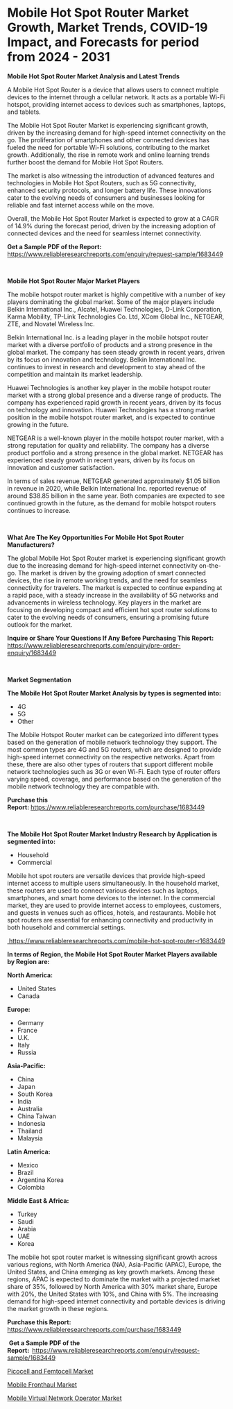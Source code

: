 <p><h1>Mobile Hot Spot Router Market Growth, Market Trends, COVID-19 Impact, and Forecasts for period from 2024 - 2031</h1></p><p><strong>Mobile Hot Spot Router Market Analysis and Latest Trends</strong></p>
<p><p>A Mobile Hot Spot Router is a device that allows users to connect multiple devices to the internet through a cellular network. It acts as a portable Wi-Fi hotspot, providing internet access to devices such as smartphones, laptops, and tablets.</p><p>The Mobile Hot Spot Router Market is experiencing significant growth, driven by the increasing demand for high-speed internet connectivity on the go. The proliferation of smartphones and other connected devices has fueled the need for portable Wi-Fi solutions, contributing to the market growth. Additionally, the rise in remote work and online learning trends further boost the demand for Mobile Hot Spot Routers.</p><p>The market is also witnessing the introduction of advanced features and technologies in Mobile Hot Spot Routers, such as 5G connectivity, enhanced security protocols, and longer battery life. These innovations cater to the evolving needs of consumers and businesses looking for reliable and fast internet access while on the move.</p><p>Overall, the Mobile Hot Spot Router Market is expected to grow at a CAGR of 14.9% during the forecast period, driven by the increasing adoption of connected devices and the need for seamless internet connectivity.</p></p>
<p><strong>Get a Sample PDF of the Report:&nbsp;</strong> <a href="https://www.reliableresearchreports.com/enquiry/request-sample/1683449">https://www.reliableresearchreports.com/enquiry/request-sample/1683449</a></p>
<p>&nbsp;</p>
<p><strong>Mobile Hot Spot Router Major Market Players</strong></p>
<p><p>The mobile hotspot router market is highly competitive with a number of key players dominating the global market. Some of the major players include Belkin International Inc., Alcatel, Huawei Technologies, D-Link Corporation, Karma Mobility, TP-Link Technologies Co. Ltd, XCom Global Inc., NETGEAR, ZTE, and Novatel Wireless Inc.</p><p>Belkin International Inc. is a leading player in the mobile hotspot router market with a diverse portfolio of products and a strong presence in the global market. The company has seen steady growth in recent years, driven by its focus on innovation and technology. Belkin International Inc. continues to invest in research and development to stay ahead of the competition and maintain its market leadership.</p><p>Huawei Technologies is another key player in the mobile hotspot router market with a strong global presence and a diverse range of products. The company has experienced rapid growth in recent years, driven by its focus on technology and innovation. Huawei Technologies has a strong market position in the mobile hotspot router market, and is expected to continue growing in the future.</p><p>NETGEAR is a well-known player in the mobile hotspot router market, with a strong reputation for quality and reliability. The company has a diverse product portfolio and a strong presence in the global market. NETGEAR has experienced steady growth in recent years, driven by its focus on innovation and customer satisfaction.</p><p>In terms of sales revenue, NETGEAR generated approximately $1.05 billion in revenue in 2020, while Belkin International Inc. reported revenue of around $38.85 billion in the same year. Both companies are expected to see continued growth in the future, as the demand for mobile hotspot routers continues to increase.</p></p>
<p>&nbsp;</p>
<p><strong>What Are The Key Opportunities For Mobile Hot Spot Router Manufacturers?</strong></p>
<p><p>The global Mobile Hot Spot Router market is experiencing significant growth due to the increasing demand for high-speed internet connectivity on-the-go. The market is driven by the growing adoption of smart connected devices, the rise in remote working trends, and the need for seamless connectivity for travelers. The market is expected to continue expanding at a rapid pace, with a steady increase in the availability of 5G networks and advancements in wireless technology. Key players in the market are focusing on developing compact and efficient hot spot router solutions to cater to the evolving needs of consumers, ensuring a promising future outlook for the market.</p></p>
<p><strong>Inquire or Share Your Questions If Any Before Purchasing This Report:</strong> <a href="https://www.reliableresearchreports.com/enquiry/pre-order-enquiry/1683449">https://www.reliableresearchreports.com/enquiry/pre-order-enquiry/1683449</a></p>
<p>&nbsp;</p>
<p><strong>Market Segmentation</strong></p>
<p><strong>The Mobile Hot Spot Router Market Analysis by types is segmented into:</strong></p>
<p><ul><li>4G</li><li>5G</li><li>Other</li></ul></p>
<p><p>The Mobile Hotspot Router market can be categorized into different types based on the generation of mobile network technology they support. The most common types are 4G and 5G routers, which are designed to provide high-speed internet connectivity on the respective networks. Apart from these, there are also other types of routers that support different mobile network technologies such as 3G or even Wi-Fi. Each type of router offers varying speed, coverage, and performance based on the generation of the mobile network technology they are compatible with.</p></p>
<p><strong>Purchase this Report:&nbsp;</strong><a href="https://www.reliableresearchreports.com/purchase/1683449">https://www.reliableresearchreports.com/purchase/1683449</a></p>
<p>&nbsp;</p>
<p><strong>The Mobile Hot Spot Router Market Industry Research by Application is segmented into:</strong></p>
<p><ul><li>Household</li><li>Commercial</li></ul></p>
<p><p>Mobile hot spot routers are versatile devices that provide high-speed internet access to multiple users simultaneously. In the household market, these routers are used to connect various devices such as laptops, smartphones, and smart home devices to the internet. In the commercial market, they are used to provide internet access to employees, customers, and guests in venues such as offices, hotels, and restaurants. Mobile hot spot routers are essential for enhancing connectivity and productivity in both household and commercial settings.</p></p>
<p><a href="https://www.reliableresearchreports.com/mobile-hot-spot-router-r1683449">&nbsp;https://www.reliableresearchreports.com/mobile-hot-spot-router-r1683449</a></p>
<p><strong>In terms of Region, the Mobile Hot Spot Router Market Players available by Region are:</strong></p>
<p>
    <p> <strong> North America: </strong>
        <ul>
            <li>United States</li>
            <li>Canada</li>
        </ul>
        </p> 
    <p> <strong> Europe: </strong>
        <ul>
            <li>Germany</li>
            <li>France</li>
            <li>U.K.</li>
            <li>Italy</li>
            <li>Russia</li>
        </ul>
        </p> 
    <p> <strong> Asia-Pacific: </strong>
        <ul>
            <li>China</li>
            <li>Japan</li>
            <li>South Korea</li>
            <li>India</li>
            <li>Australia</li>
            <li>China Taiwan</li>
            <li>Indonesia</li>
            <li>Thailand</li>
            <li>Malaysia</li>
        </ul>
        </p> 
    <p> <strong> Latin America: </strong>
        <ul>
            <li>Mexico</li>
            <li>Brazil</li>
            <li>Argentina Korea</li>
            <li>Colombia</li>
        </ul>
        </p> 
    <p> <strong> Middle East & Africa: </strong>
        <ul>
            <li>Turkey</li>
            <li>Saudi</li>
            <li>Arabia</li>
            <li>UAE</li>
            <li>Korea</li>
        </ul>
    </p>
    </p>
<p><p>The mobile hot spot router market is witnessing significant growth across various regions, with North America (NA), Asia-Pacific (APAC), Europe, the United States, and China emerging as key growth markets. Among these regions, APAC is expected to dominate the market with a projected market share of 35%, followed by North America with 30% market share, Europe with 20%, the United States with 10%, and China with 5%. The increasing demand for high-speed internet connectivity and portable devices is driving the market growth in these regions.</p></p>
<p><strong>Purchase this Report: </strong><a href="https://www.reliableresearchreports.com/purchase/1683449">https://www.reliableresearchreports.com/purchase/1683449</a></p>
<p>&nbsp;<strong>Get a Sample PDF of the Report:&nbsp;&nbsp;</strong><a href="https://www.reliableresearchreports.com/enquiry/request-sample/1683449">https://www.reliableresearchreports.com/enquiry/request-sample/1683449</a></p>
<p><strong></strong></p>
<p><p><a href="https://github.com/nathandecarvalho/Market-Research-Report-List-2/blob/main/picocell-and-femtocell-market.md">Picocell and Femtocell Market</a></p><p><a href="https://github.com/kosella/Market-Research-Report-List-2/blob/main/mobile-fronthaul-market.md">Mobile Fronthaul Market</a></p><p><a href="https://github.com/kufem1/Market-Research-Report-List-2/blob/main/mobile-virtual-network-operator-market.md">Mobile Virtual Network Operator Market</a></p></p>